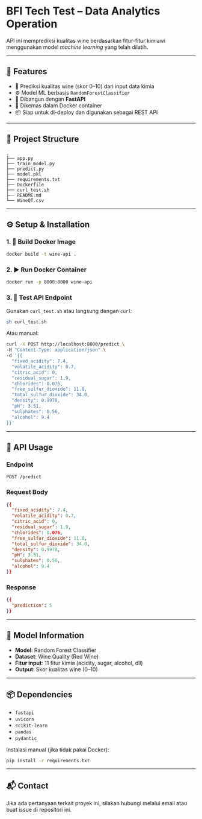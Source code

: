 # **BFI Tech Test – Data Analytics Operation**

API ini memprediksi kualitas wine berdasarkan fitur-fitur kimiawi menggunakan model *machine learning* yang telah dilatih.

---

## 🚀 Features

- 🔮 Prediksi kualitas wine (skor 0–10) dari input data kimia
- ⚙️ Model ML berbasis `RandomForestClassifier`
- 🧪 Dibangun dengan **FastAPI**
- 🐳 Dikemas dalam Docker container
- 📦 Siap untuk di-deploy dan digunakan sebagai REST API

---

## 📁 Project Structure

```
.
├── app.py                
├── train_model.py        
├── predict.py            
├── model.pkl             
├── requirements.txt      
├── Dockerfile            
├── curl_test.sh          
├── README.md             
└── WineQT.csv            
```
---

## ⚙️ Setup & Installation

### 1. 🔧 Build Docker Image

```bash
docker build -t wine-api .
```

### 2. ▶️ Run Docker Container

```bash
docker run -p 8000:8000 wine-api
```

### 3. 🧪 Test API Endpoint

Gunakan `curl_test.sh` atau langsung dengan `curl`:

```bash
sh curl_test.sh
```

Atau manual:

```bash
curl -X POST http://localhost:8000/predict \
-H "Content-Type: application/json" \
-d '{{
  "fixed_acidity": 7.4,
  "volatile_acidity": 0.7,
  "citric_acid": 0,
  "residual_sugar": 1.9,
  "chlorides": 0.076,
  "free_sulfur_dioxide": 11.0,
  "total_sulfur_dioxide": 34.0,
  "density": 0.9978,
  "pH": 3.51,
  "sulphates": 0.56,
  "alcohol": 9.4
}}'
```

---

## 📨 API Usage

### Endpoint
```
POST /predict
```

### Request Body

```json
{{
  "fixed_acidity": 7.4,
  "volatile_acidity": 0.7,
  "citric_acid": 0,
  "residual_sugar": 1.9,
  "chlorides": 0.076,
  "free_sulfur_dioxide": 11.0,
  "total_sulfur_dioxide": 34.0,
  "density": 0.9978,
  "pH": 3.51,
  "sulphates": 0.56,
  "alcohol": 9.4
}}
```

### Response

```json
{{
  "prediction": 5
}}
```

---

## 🧠 Model Information

- **Model**: Random Forest Classifier
- **Dataset**: Wine Quality (Red Wine)
- **Fitur input**: 11 fitur kimia (acidity, sugar, alcohol, dll)
- **Output**: Skor kualitas wine (0–10)

---

## 📦 Dependencies

- `fastapi`
- `uvicorn`
- `scikit-learn`
- `pandas`
- `pydantic`

Instalasi manual (jika tidak pakai Docker):

```bash
pip install -r requirements.txt
```

---

## 📬 Contact

Jika ada pertanyaan terkait proyek ini, silakan hubungi melalui email atau buat issue di repositori ini.
